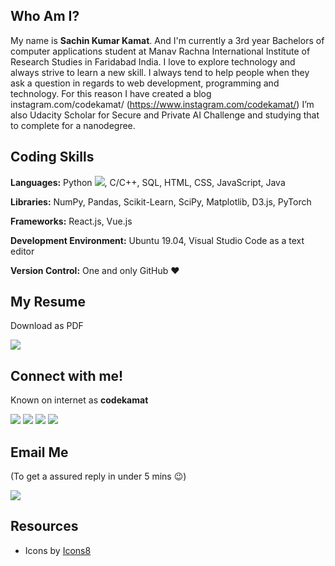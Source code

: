 ## Who Am I?
My name is **Sachin Kumar Kamat**. And I'm currently a 3rd year Bachelors of computer applications student at Manav Rachna International Institute of Research Studies in Faridabad India. I love to explore technology and always strive to learn a new skill. I always tend to help people when they ask a question in regards to web development, programming and technology. For this reason I have created a blog instagram.com/codekamat/ (https://www.instagram.com/codekamat/) 
I’m also Udacity Scholar for Secure and Private AI Challenge and studying that to complete for a nanodegree.


## Coding Skills
**Languages:**  Python [<img src="https://img.icons8.com/color/30/000000/snake.png">](), C/C++, SQL, HTML, CSS, JavaScript, Java

**Libraries:** NumPy, Pandas, Scikit-Learn, SciPy, Matplotlib, D3.js, PyTorch

**Frameworks:** React.js, Vue.js

**Development Environment:** Ubuntu 19.04, Visual Studio Code as a text editor

**Version Control:**  One and only GitHub :heart:



## My Resume
Download as PDF


[<img target="_blank" src="https://img.icons8.com/clouds/100/000000/resume.png">](https://drive.google.com/open?id=13cZqYo6TmxTsGm4b1gICgLOyh7z4bfDL) 

## Connect with me!
Known on internet as **codekamat**

[<img target="_blank" src="https://img.icons8.com/cute-clipart/64/000000/linkedin.png">](https://www.linkedin.com/in/codekamat/)  [<img target="_blank" src="https://img.icons8.com/color/48/000000/github-2.png">](https://www.github.com/codekamat/) [<img target="_blank" src="https://img.icons8.com/cute-clipart/64/000000/twitter.png">](https://www.twitter.com/codekamat/) [<img target="_blank" src="https://img.icons8.com/cute-clipart/50/000000/facebook.png">](https://www.facebook.com/codekamat/)

## Email Me
(To get a assured reply in under 5 mins :wink:)

[<img target="_blank" src="https://img.icons8.com/color/48/000000/gmail.png">](mailto:codekamat@gmail.com)

## Resources
- Icons by [Icons8](https://icons8.com/)